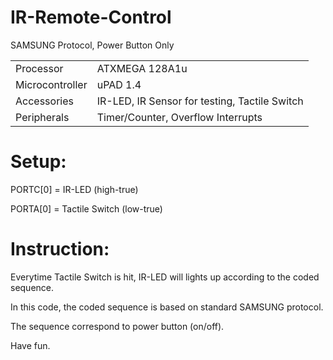 # IR-Remote-Control
SAMSUNG Protocol, Power Button Only

|||
|-|-|
| Processor | ATXMEGA 128A1u |
| Microcontroller | uPAD 1.4 |
| Accessories | IR-LED, IR Sensor for testing, Tactile Switch |
| Peripherals | Timer/Counter, Overflow Interrupts |

# Setup:

  PORTC[0] = IR-LED (high-true)
  
  PORTA[0] = Tactile Switch (low-true)
  
# Instruction:

  Everytime Tactile Switch is hit, IR-LED will lights up according to the coded sequence. 
  
  In this code, the coded sequence is based on standard SAMSUNG protocol.
  
  The sequence correspond to power button (on/off).
  

Have fun.
